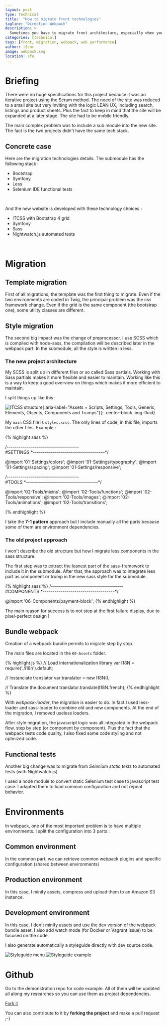 ```yaml
---
layout: post
type: Technical
title:  "How to migrate front technologies"
tagline: "Direction Webpack"
description: >
  Sometimes you have to migrate front architecture, especially when you want to optimize web performance or to create a new brand image.
categories: [technical]
tags: [front, migration, webpack, web performance]
author: iScor
image: webpack.svg
location: sfo
---
```


# Briefing

There were no huge specifications for this project because it was an iterative project using the Scrum method. The need of the site was reduced to a small site but very inviting with the logic LEAN UX, including search, listings and product sheets. Plus the fact to keep in mind that the site will be expanded at a later stage. The site had to be mobile friendly.

The main complex problem was to include a sub module into the new site. The fact is the two projects didn't have the same tech stack.

## Concrete case

Here are the migration technologies details.
The submodule has the following stack :

* Bootstrap
* Symfony
* Less
* Selenium IDE functional tests

<br />

And the new website is developed with these technology choices :

* ITCSS with Bootstrap 4 grid
* Symfony
* Sass
* Nightwatch.js automated tests

<br />

# Migration

## Template migration

First of all migrations, the template was the first thing to migrate. Even if the two environments are coded in Twig,
the principal problem was the css framework change. Even if the grid is the same component (the bootstrap one), some utility classes are different.

## Style migration

The second big impact was the change of preprocessor. I use SCSS which is compiled with node-sass, the compilation will be described later in the webpack part. In the submodule, all the style is written in less.

### The new project architecture

My SCSS is split up in different files or so called Sass partials. Working with Sass partials makes it more flexible and easier to maintain. Working like this is a way to keep a good overview on things which makes it more efficient to maintain.

I split things up like this :

![ITCSS structure](/assets/images/itcss.png){:aria-label="Assets + Scripts, Settings, Tools, Generic, Elements, Objects, Components and Trumps"}{: .center-block .img-fluid}

My `main` CSS file is `styles.scss`. The only lines of code, in this file, imports the other files. Example :

{% highlight sass %}

/*------------------------------------*\
    #SETTINGS
\*------------------------------------*/

@import '01-Settings/colors';
@import '01-Settings/typography';
@import '01-Settings/spacing';
@import '01-Settings/responsive';

/*------------------------------------*\
    #TOOLS
\*------------------------------------*/

@import '02-Tools/mixins';
@import '02-Tools/functions';
@import '02-Tools/responsive';
@import '02-Tools/images';
@import '02-Tools/animations';
@import '02-Tools/transitions';

{% endhighlight %}

I take the **7-1 pattern** approach but I include manually all the parts because some of them are environment dependencies.

### The old project approach

I won't describe the old structure but how I migrate less components in the sass structure.

The first step was to extract the leanest part of the sass-framework to include it in the submodule. After that, the approach was to integrate less part as component or trump in the new sass style for the submodule.

{% highlight sass %}
/*------------------------------------*\
    #COMPONENTS
\*------------------------------------*/

@import '06-Components/payment-block';
{% endhighlight %}

The main reason for success is to not stop at the first failure display, due to pixel-perfect design !

## Bundle webpack

Creation of a webpack bundle permits to migrate step by step.

The main files are located in the `00-Assets` folder.

{% highlight js %}
// Load internationalization library
var I18N = require('./i18n').default;

// Instanciate translator
var translator = new I18N();

// Translate the document
translator.translate(I18N.french);
{% endhighlight %}

With *webpack-loader*, the migration is easier to do. In fact I used less-loader and sass-loader to combine old and new components. At the end of the migration, I removed useless loaders.

After style migration, the javascript logic was all integrated in the webpack flow, step by step (or component by component). Plus the fact that the webpack tests code quality, I also fixed some code styling and not optmized code.

## Functional tests

Another big change was to migrate from *Selenium static tests* to automated tests (with Nightwatch.js)

I used a node module to convert static Selenium test case to javascript test case. I adapted them to load common configuration and not repeat behavior.

# Environments

In webpack, one of the most important problem is to have multiple environments. I split the configuration into 3 parts :

## Common environment

In the common part, we can retrieve common webpack plugins and specific configuration (shared between environments)

## Production environment

In this case, I minify assets, compress and upload them to an Amazon S3 instance.

## Development environment

In this case, I don't minify assets and use the dev version of the webpack bundle asset. I also add watch mode (for Docker or Vagrant issue) to be focused on the code.

I also generate automatically a styleguide directly with dev source code.

![Styleguide menu](/assets/images/styleguide_index.png)
![Styleguide example](/assets/images/styleguide_example.png)

# Github

Go to the demonstration repo for code example. All of them will be updated all along my researches so you can use them as project dependencies.

<a class="btn btn-link btn-block" href="https://github.com/iGitScor/how-to-migrate-front" rel="nofollow" target="_blank" title="Fork it">
    <i class="fa fa-github"></i> Fork it
  </a>

You can also contribute to it by **forking the project** and make a pull request ;-)
